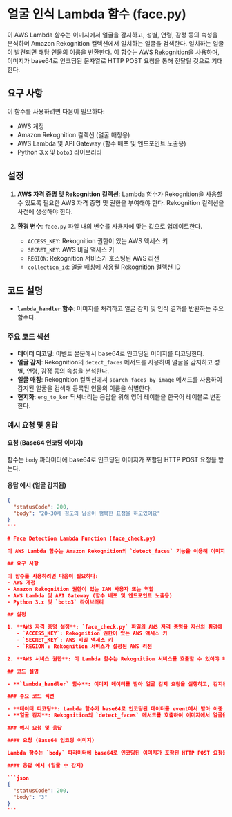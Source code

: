# 얼굴 인식 Lambda 함수 (face.py)

이 AWS Lambda 함수는 이미지에서 얼굴을 감지하고, 성별, 연령, 감정 등의 속성을 분석하며 Amazon Rekognition 컬렉션에서 일치하는 얼굴을 검색한다. 일치하는 얼굴이 발견되면 해당 인물의 이름을 반환한다. 이 함수는 AWS Rekognition을 사용하며, 이미지가 base64로 인코딩된 문자열로 HTTP POST 요청을 통해 전달될 것으로 기대한다.

## 요구 사항

이 함수를 사용하려면 다음이 필요하다:
- AWS 계정
- Amazon Rekognition 컬렉션 (얼굴 매칭용)
- AWS Lambda 및 API Gateway (함수 배포 및 엔드포인트 노출용)
- Python 3.x 및 `boto3` 라이브러리

## 설정

1. **AWS 자격 증명 및 Rekognition 컬렉션**: Lambda 함수가 Rekognition을 사용할 수 있도록 필요한 AWS 자격 증명 및 권한을 부여해야 한다. Rekognition 컬렉션을 사전에 생성해야 한다.

2. **환경 변수**: `face.py` 파일 내의 변수를 사용자에 맞는 값으로 업데이트한다.
   - `ACCESS_KEY`: Rekognition 권한이 있는 AWS 액세스 키
   - `SECRET_KEY`: AWS 비밀 액세스 키
   - `REGION`: Rekognition 서비스가 호스팅된 AWS 리전
   - `collection_id`: 얼굴 매칭에 사용될 Rekognition 컬렉션 ID

## 코드 설명

- **`lambda_handler` 함수**: 이미지를 처리하고 얼굴 감지 및 인식 결과를 반환하는 주요 함수다.

### 주요 코드 섹션

- **데이터 디코딩**: 이벤트 본문에서 base64로 인코딩된 이미지를 디코딩한다.
- **얼굴 감지**: Rekognition의 `detect_faces` 메서드를 사용하여 얼굴을 감지하고 성별, 연령, 감정 등의 속성을 분석한다.
- **얼굴 매칭**: Rekognition 컬렉션에서 `search_faces_by_image` 메서드를 사용하여 감지된 얼굴을 검색해 등록된 인물의 이름을 식별한다.
- **현지화**: `eng_to_kor` 딕셔너리는 응답을 위해 영어 레이블을 한국어 레이블로 변환한다.

### 예시 요청 및 응답

#### 요청 (Base64 인코딩 이미지)

함수는 `body` 파라미터에 base64로 인코딩된 이미지가 포함된 HTTP POST 요청을 받는다.

#### 응답 예시 (얼굴 감지됨)

```json
{
  "statusCode": 200,
  "body": "20~30세 정도의 남성이 행복한 표정을 하고있어요"
}
'''

# Face Detection Lambda Function (face_check.py)

이 AWS Lambda 함수는 Amazon Rekognition의 `detect_faces` 기능을 이용해 이미지에서 얼굴을 감지하고, 감지된 얼굴의 수를 반환한다. 이 함수는 base64로 인코딩된 이미지 데이터를 HTTP POST 요청을 통해 입력받으며, Rekognition을 사용해 얼굴이 몇 개 있는지 계산하여 반환한다.

## 요구 사항

이 함수를 사용하려면 다음이 필요하다:
- AWS 계정
- Amazon Rekognition 권한이 있는 IAM 사용자 또는 역할
- AWS Lambda 및 API Gateway (함수 배포 및 엔드포인트 노출용)
- Python 3.x 및 `boto3` 라이브러리

## 설정

1. **AWS 자격 증명 설정**: `face_check.py` 파일의 AWS 자격 증명을 자신의 환경에 맞게 설정한다.
   - `ACCESS_KEY`: Rekognition 권한이 있는 AWS 액세스 키
   - `SECRET_KEY`: AWS 비밀 액세스 키
   - `REGION`: Rekognition 서비스가 설정된 AWS 리전

2. **AWS 서비스 권한**: 이 Lambda 함수는 Rekognition 서비스를 호출할 수 있어야 하므로, Rekognition 권한이 포함된 IAM 역할을 Lambda 함수에 설정한다.

## 코드 설명

- **`lambda_handler` 함수**: 이미지 데이터를 받아 얼굴 감지 요청을 실행하고, 감지된 얼굴의 수를 반환하는 주요 함수다.

### 주요 코드 섹션

- **데이터 디코딩**: Lambda 함수가 base64로 인코딩된 데이터를 event에서 받아 이중 디코딩한다.
- **얼굴 감지**: Rekognition의 `detect_faces` 메서드를 호출하여 이미지에서 얼굴을 감지하고, 감지된 얼굴의 개수를 반환한다.

### 예시 요청 및 응답

#### 요청 (Base64 인코딩 이미지)

Lambda 함수는 `body` 파라미터에 base64로 인코딩된 이미지가 포함된 HTTP POST 요청을 기대한다.

#### 응답 예시 (얼굴 수 감지)

```json
{
  "statusCode": 200,
  "body": "3"
}
'''
